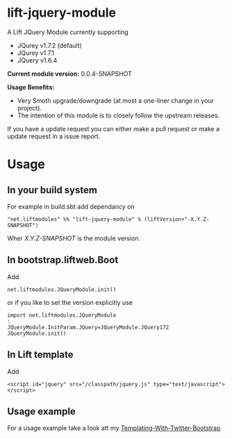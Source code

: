 lift-jquery-module
==================

A Lift JQuery Module currently supporting 

- JQurey v1.7.2 (default)
- JQurey v1.7.1 
- JQuery v1.6.4

**Current module version:** 0.0.4-SNAPSHOT 

**Usage Benefits:** 
- Very Smoth upgrade/downgrade (at most a one-liner change in your project). 
- The intention of this module is to closely follow the upstream releases.
 
If you have a update request you can either make a pull request or make a update request in a issue report. 

Usage
=====

In your build system
--------------------

For example in build.sbt add dependancy on 

    "net.liftmodules" %% "lift-jquery-module" % (liftVersion+"-X.Y.Z-SNAPSHOT")

Wher *X.Y.Z-SNAPSHOT* is the module version.

In bootstrap.liftweb.Boot
-------------------------  

Add

    net.liftmodules.JQueryModule.init() 

or if you like to set the version explicitly use 

    import net.liftmodules.JQueryModule
    :
    JQueryModule.InitParam.JQuery=JQueryModule.JQuery172
    JQueryModule.init()

In Lift template
----------------

Add 

    <script id="jquery" src="/classpath/jquery.js" type="text/javascript"></script>

Usage example
-------------

For a usage example take a look att my [Templating-With-Twitter-Bootstrap](https://github.com/karma4u101/Templating-With-Twitter-Bootstrap)
